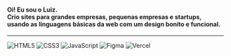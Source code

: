 #### Oi! Eu sou o Luiz. <br> Crio sites para grandes empresas, pequenas empresas e startups, usando as linguagens básicas da web com um design bonito e funcional.
---
![HTML5](https://img.shields.io/badge/HTML5-E34F26?style=for-the-badge&logo=html5&logoColor=white) ![CSS3](https://img.shields.io/badge/CSS3-1572B6?style=for-the-badge&logo=css3&logoColor=white) ![JavaScript](https://img.shields.io/badge/JavaScript-F7DF1E?style=for-the-badge&logo=javascript&logoColor=black) ![Figma](https://img.shields.io/badge/Figma-696969?style=for-the-badge&logo=figma&logoColor=figma) ![Vercel](https://img.shields.io/badge/vercel-%23000000.svg?style=for-the-badge&logo=vercel&logoColor=white)
